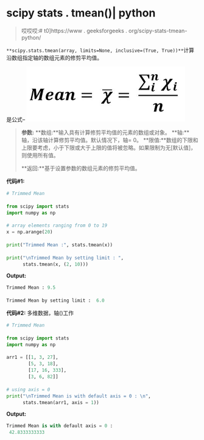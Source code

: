 # scipy stats . tmean()| python

> 哎哎哎:# t0]https://www . geeksforgeeks . org/scipy-stats-tmean-python/

`**scipy.stats.tmean(array, limits=None, inclusive=(True, True))**`计算沿数组指定轴的数组元素的修剪平均值。

是公式–
![](img/a66fab605678af4a57b07c619882c187.png)

> **参数:**
> **数组:**输入具有计算修剪平均值的元素的数组或对象。
> **轴:**轴，沿该轴计算修剪平均值。默认情况下，轴= 0。
> **限值:**数组的下限和上限要考虑，小于下限或大于上限的值将被忽略。如果限制为无[默认值]，则使用所有值。
> 
> **返回:**基于设置参数的数组元素的修剪平均值。

**代码#1:**

```py
# Trimmed Mean 

from scipy import stats
import numpy as np 

# array elements ranging from 0 to 19
x = np.arange(20)

print("Trimmed Mean :", stats.tmean(x)) 

print("\nTrimmed Mean by setting limit : ", 
      stats.tmean(x, (2, 10)))
```

**Output:**

```py
Trimmed Mean : 9.5

Trimmed Mean by setting limit :  6.0

```

**代码#2:** 多维数据，轴()工作

```py
# Trimmed Mean 

from scipy import stats
import numpy as np 

arr1 = [[1, 3, 27], 
        [5, 3, 18], 
        [17, 16, 333], 
        [3, 6, 82]] 

# using axis = 0
print("\nTrimmed Mean is with default axis = 0 : \n", 
      stats.tmean(arr1, axis = 1))
```

**Output:**

```py
Trimmed Mean is with default axis = 0 : 
 42.8333333333

```